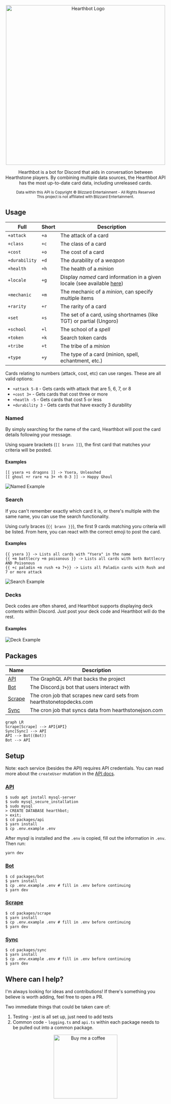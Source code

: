<p align="center">
  <img alt="Hearthbot Logo" src="./images/git-logo.png" width="500" />
</p>

<p align="center">
  Hearthbot is a bot for Discord that aids in conversation between Hearthstone players. By combining multiple data sources, the Hearthbot API has the most up-to-date card data, including unreleased cards. 
</p>

<p align="center">
  <sub>
    Data within this API is Copyright © Blizzard Entertainment - All Rights Reserved<br/>
    This project is not affiliated with Blizzard Entertainment.
  </sub>
</p>

## Usage

| Full          | Short | Description |
|---------------|-------|-------------|
| `+attack`     | `+a` | The attack of a card |
| `+class`      | `+c` | The class of a card |
| `+cost`       | `+o` | The cost of a card |
| `+durability` | `+d` | The durability of a *weapon* |
| `+health`     | `+h` | The health of a *minion* |
| `+locale`     | `+g` | Display *named* card information in a given locale (see available [here](packages/sync/src/constants.ts#L4)) |
| `+mechanic`   | `+m` | The mechanic of a *minion*, can specify multiple items |
| `+rarity`     | `+r` | The rarity of a card |
| `+set`        | `+s` | The set of a card, using shortnames (like TGT) or partial (Ungoro) |
| `+school`     | `+l` | The school of a *spell* |
| `+token`      | `+k` | Search token cards |
| `+tribe`      | `+t` | The tribe of a *minion* |
| `+type`       | `+y` | The type of a card (minion, spell, echantment, etc.) |

Cards relating to numbers (attack, cost, etc) can use ranges. These are all valid options:
- `+attack 5-8` - Gets cards with attack that are 5, 6, 7, or 8
- `+cost 3+` - Gets cards that cost three or more
- `+heatlh -5` - Gets cards that cost 5 or less
- `+durability 3` - Gets cards that have exactly 3 durability

### Named

By simply searching for the name of the card, Hearthbot will post the card details following your message.

Using square brackets (`[[ brann ]]`), the first card that matches your criteria will be posted. 

#### Examples
```
[[ ysera +s dragons ]] -> Ysera, Unleashed
[[ ghoul +r rare +a 3+ +h 0-3 ]] -> Happy Ghoul
```

<img alt="Named Example" src="./images/example-named.png" />

### Search

If you can't remember exactly which card it is, or there's multiple with the same name, you can use the search functionality.

Using curly braces (`{{ brann }}`), the first 9 cards matching yoru criteria will be listed. From here, you can react with the correct emoji to post the card.

#### Examples

```
{{ ysera }} -> Lists all cards with "Ysera" in the name
{{ +m battlecry +m poisonous }} -> Lists all cards with both Battlecry AND Poisonous
{{ +c paladin +m rush +a 7+}} -> Lists all Paladin cards with Rush and 7 or more attack
```

<img alt="Search Example" src="./images/example-search.png" />

### Decks

Deck codes are often shared, and Hearthbot supports displaying deck contents within Discord. 
Just post your deck code and Hearthbot will do the rest.

#### Examples

<img alt="Deck Example" src="./images/example-deck.png" />

## Packages

| Name      | Description |
|----------------|-------|
| [API](/packages/api/)        | The GraphQL API that backs the project |
| [Bot](/packages/bot/)        | The Discord.js bot that users interact with |
| [Scrape](/packages/scrape/)  | The cron job that scrapes new card sets from hearthstonetopdecks.com |
| [Sync](/packages/sync/)      | The cron job that syncs data from hearthstonejson.com |

```mermaid
graph LR
Scrape[Scrape] --> API{API}
Sync[Sync] --> API
API --> Bot((Bot))
Bot --> API
```

## Setup
Note: each service (besides the API) requires API credentials. You can read more about the `createUser` mutation in the [API docs](/packages/api#user).

### [API](/packages/api/)
```
$ sudo apt install mysql-server
$ sudo mysql_secure_installation
$ sudo mysql
> CREATE DATABASE hearthbot;
> exit;
$ cd packages/api
$ yarn install
$ cp .env.example .env
```

After mysql is installed and the `.env` is copied, fill out the information in `.env`.
Then run:
```
yarn dev
```

### [Bot](/packages/bot/)

```
$ cd packages/bot
$ yarn install
$ cp .env.example .env # fill in .env before continuing
$ yarn dev
```

### [Scrape](/packages/scrape/)

```
$ cd packages/scrape
$ yarn install
$ cp .env.example .env # fill in .env before continuing
$ yarn dev
```

### [Sync](/packages/sync/)

```
$ cd packages/sync
$ yarn install
$ cp .env.example .env # fill in .env before continuing
$ yarn dev
```

## Where can I help?

I'm always looking for ideas and contributions! If there's something you believe is worth adding, feel free to open a PR.

Two immediate things that could be taken care of:

1. Testing - jest is all set up, just need to add tests
2. Common code - `logging.ts` and `api.ts` within each package needs to be pulled out into a common package.

<p align="center">
  <a href="https://www.buymeacoffee.com/hydroto">
    <img alt="Buy me a coffee" src="https://cdn.buymeacoffee.com/buttons/v2/arial-yellow.png" width="200">
  </a>
</p>